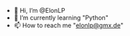 - 👋 Hi, I’m @ElonLP
- 🌱 I’m currently learning "Python"
- 📫 How to reach me "elonlp@gmx.de"

<!---
ElonLP/ElonLP is a ✨ special ✨ repository because its `README.md` (this file) appears on your GitHub profile.
You can click the Preview link to take a look at your changes.
--->
